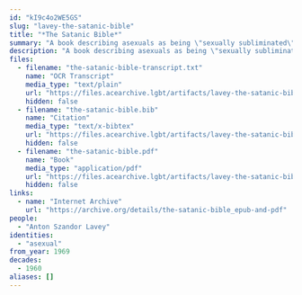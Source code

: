 ```yaml
---
id: "kI9c4o2WE5GS"
slug: "lavey-the-satanic-bible"
title: "*The Satanic Bible*"
summary: "A book describing asexuals as being \"sexually subliminated\" by non-sexual interests"
description: "A book describing asexuals as being \"sexually subliminated\" by non-sexual interests and favoring those over sex"
files:
  - filename: "the-satanic-bible-transcript.txt"
    name: "OCR Transcript"
    media_type: "text/plain"
    url: "https://files.acearchive.lgbt/artifacts/lavey-the-satanic-bible/the-satanic-bible-transcript.txt"
    hidden: false
  - filename: "the-satanic-bible.bib"
    name: "Citation"
    media_type: "text/x-bibtex"
    url: "https://files.acearchive.lgbt/artifacts/lavey-the-satanic-bible/the-satanic-bible.bib"
    hidden: false
  - filename: "the-satanic-bible.pdf"
    name: "Book"
    media_type: "application/pdf"
    url: "https://files.acearchive.lgbt/artifacts/lavey-the-satanic-bible/the-satanic-bible.pdf"
    hidden: false
links:
  - name: "Internet Archive"
    url: "https://archive.org/details/the-satanic-bible_epub-and-pdf"
people:
  - "Anton Szandor Lavey"
identities:
  - "asexual"
from_year: 1969
decades:
  - 1960
aliases: []
---
```

